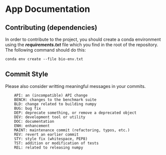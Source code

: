 # App Documentation

## Contributing (dependencies)

In order to contribute to the project, you should create a conda environment using the __*requirements.txt*__ file which you find in the root of the repository. The following command should do this:

```conda env create --file bio-env.txt ```

## Commit Style
Please also consider writting meaningful messages in your commits. 

        API: an (incompatible) API change
        BENCH: changes to the benchmark suite
        BLD: change related to building numpy
        BUG: bug fix
        DEP: deprecate something, or remove a deprecated object
        DEV: development tool or utility
        DOC: documentation
        ENH: enhancement
        MAINT: maintenance commit (refactoring, typos, etc.)
        REV: revert an earlier commit
        STY: style fix (whitespace, PEP8)
        TST: addition or modification of tests
        REL: related to releasing numpy